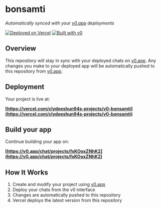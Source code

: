 # bonsamti

*Automatically synced with your [v0.app](https://v0.app) deployments*

[![Deployed on Vercel](https://img.shields.io/badge/Deployed%20on-Vercel-black?style=for-the-badge&logo=vercel)](https://vercel.com/clydeeshun94s-projects/v0-bonsamti)
[![Built with v0](https://img.shields.io/badge/Built%20with-v0.app-black?style=for-the-badge)](https://v0.app/chat/projects/fsKOoxZNhK2)

## Overview

This repository will stay in sync with your deployed chats on [v0.app](https://v0.app).
Any changes you make to your deployed app will be automatically pushed to this repository from [v0.app](https://v0.app).

## Deployment

Your project is live at:

**[https://vercel.com/clydeeshun94s-projects/v0-bonsamti](https://vercel.com/clydeeshun94s-projects/v0-bonsamti)**

## Build your app

Continue building your app on:

**[https://v0.app/chat/projects/fsKOoxZNhK2](https://v0.app/chat/projects/fsKOoxZNhK2)**

## How It Works

1. Create and modify your project using [v0.app](https://v0.app)
2. Deploy your chats from the v0 interface
3. Changes are automatically pushed to this repository
4. Vercel deploys the latest version from this repository